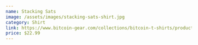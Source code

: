 ```yaml
---
name: Stacking Sats
image: /assets/images/stacking-sats-shirt.jpg
category: Shirt
link: https://www.bitcoin-gear.com/collections/bitcoin-t-shirts/products/stacking-sats-t-shirt-1
price: $22.99
---
```

